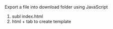 Export a file into download folder using JavaScript

1. subl index.html
2. html + tab to create template
